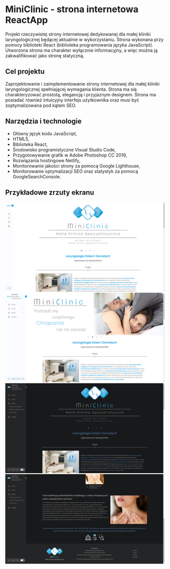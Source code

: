 # MiniClinic - strona internetowa ReactApp
Projekt rzeczywistej strony internetowej dedykowanej dla małej kliniki laryngologicznej będącej aktualnie w wykorzystaniu. Strona wykonana przy pomocy biblioteki React (biblioteka programowania języka JavaScript). Utworzona strona ma charakter wyłącznie informacyjny, a więc można ją zakwalifikować jako stronę statyczną.

## Cel projektu
Zaprojektowanie i zaimplementowanie strony internetowej dla małej kliniki laryngologicznej spełniającej wymagania klienta. Strona ma się charakteryzować prostotą, elegancją i przyjaznym designem. Strona ma posiadać również intuicyjny interfejs użytkownika oraz musi być zoptymalizowana pod kątem SEO.

## Narzędzia i technologie
* Główny język kodu JavaScript,
* HTML5,
* Biblioteka React,
* Środowisko programistyczne Visual Studio Code,
* Przygotowywanie grafik w Adobe Photoshop CC 2019,
* Rozwiązania hostingowe Netlify,
* Monitorowanie jakości strony za pomocą Google Lighthouse,
* Monitorowanie optymalizacji SEO oraz statystyk za pomocą GoogleSearchConsole.

## Przykładowe zrzuty ekranu
![Screenshot-1](/screens/1.PNG)
![Screenshot-1](/screens/2.PNG)
![Screenshot-1](/screens/3.PNG)
![Screenshot-1](/screens/4.PNG)